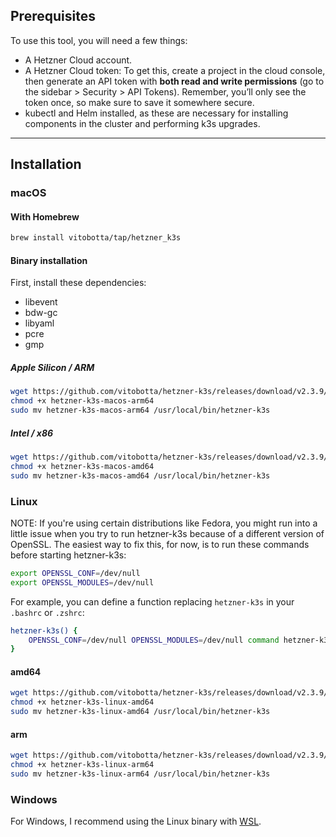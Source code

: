 ## Prerequisites

To use this tool, you will need a few things:

- A Hetzner Cloud account.
- A Hetzner Cloud token: To get this, create a project in the cloud console, then generate an API token with **both read and write permissions** (go to the sidebar > Security > API Tokens). Remember, you’ll only see the token once, so make sure to save it somewhere secure.
- kubectl and Helm installed, as these are necessary for installing components in the cluster and performing k3s upgrades.

---

## Installation

### macOS

#### With Homebrew
```bash
brew install vitobotta/tap/hetzner_k3s
```

#### Binary installation
First, install these dependencies:
- libevent
- bdw-gc
- libyaml
- pcre
- gmp

##### Apple Silicon / ARM
```bash
wget https://github.com/vitobotta/hetzner-k3s/releases/download/v2.3.9/hetzner-k3s-macos-arm64
chmod +x hetzner-k3s-macos-arm64
sudo mv hetzner-k3s-macos-arm64 /usr/local/bin/hetzner-k3s
```

##### Intel / x86
```bash
wget https://github.com/vitobotta/hetzner-k3s/releases/download/v2.3.9/hetzner-k3s-macos-amd64
chmod +x hetzner-k3s-macos-amd64
sudo mv hetzner-k3s-macos-amd64 /usr/local/bin/hetzner-k3s
```

### Linux

NOTE: If you're using certain distributions like Fedora, you might run into a little issue when you try to run hetzner-k3s because of a different version of OpenSSL. The easiest way to fix this, for now, is to run these commands before starting hetzner-k3s:

```bash
export OPENSSL_CONF=/dev/null
export OPENSSL_MODULES=/dev/null
```

For example, you can define a function replacing `hetzner-k3s` in your `.bashrc` or `.zshrc`:

```bash
hetzner-k3s() {
    OPENSSL_CONF=/dev/null OPENSSL_MODULES=/dev/null command hetzner-k3s "$@"
}
```

#### amd64
```bash
wget https://github.com/vitobotta/hetzner-k3s/releases/download/v2.3.9/hetzner-k3s-linux-amd64
chmod +x hetzner-k3s-linux-amd64
sudo mv hetzner-k3s-linux-amd64 /usr/local/bin/hetzner-k3s
```

#### arm
```bash
wget https://github.com/vitobotta/hetzner-k3s/releases/download/v2.3.9/hetzner-k3s-linux-arm64
chmod +x hetzner-k3s-linux-arm64
sudo mv hetzner-k3s-linux-arm64 /usr/local/bin/hetzner-k3s
```

### Windows

For Windows, I recommend using the Linux binary with [WSL](https://learn.microsoft.com/en-us/windows/wsl/install).

